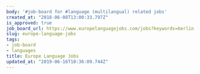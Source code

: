 ```yaml
---
body: '#job-board for #language (multilangual) related jobs'
created_at: "2018-06-08T13:00:33.797Z"
is_approved: true
job_board_url: https://www.europelanguagejobs.com/jobs?keywords=berlin
slug: europe-language-jobs
tags:
- job-board
- languages
title: Europe Language Jobs
updated_at: "2019-06-16T10:36:09.744Z"
---
```

